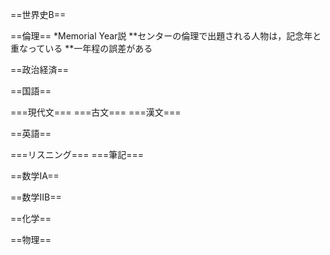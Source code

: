 
==世界史B==

==倫理==
*Memorial Year説
**センターの倫理で出題される人物は，記念年と重なっている
**一年程の誤差がある

==政治経済==

==国語==

===現代文===
===古文===
===漢文===

==英語==

===リスニング===
===筆記===

==数学ⅠA==

==数学ⅡB==

==化学==

==物理==
